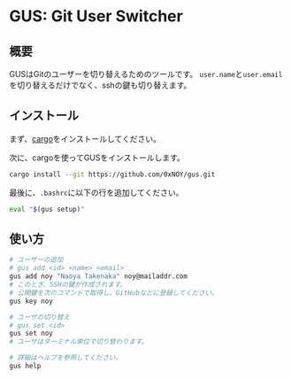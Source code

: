 # GUS: Git User Switcher

## 概要

GUSはGitのユーザーを切り替えるためのツールです。
`user.name`と`user.email`を切り替えるだけでなく、sshの鍵も切り替えます。

## インストール

まず、[cargo](https://doc.rust-lang.org/cargo/getting-started/installation.html)をインストールしてください。

次に、cargoを使ってGUSをインストールします。
```sh
cargo install --git https://github.com/0xNOY/gus.git
```

最後に、`.bashrc`に以下の行を追加してください。
```sh
eval "$(gus setup)"
```

## 使い方

```sh
# ユーザーの追加
# gus add <id> <name> <email>
gus add noy "Naoya Takenaka" noy@mailaddr.com
# このとき、SSHの鍵が作成されます。
# 公開鍵を次のコマンドで取得し、GitHubなどに登録してください。
gus key noy

# ユーザの切り替え
# gus set <id>
gus set noy
# ユーザはターミナル単位で切り替わります。

# 詳細はヘルプを参照してください。
gus help
```